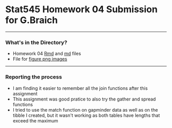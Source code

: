 # Stat545 Homework 04 Submission for G.Braich
***

### What's in the Directory?
* Homework 04 [Rmd](https://github.com/gbraich/STAT545-hw-Braich-Gurneet/blob/master/hw04/Hw04.Rmd) and [md](https://github.com/gbraich/STAT545-hw-Braich-Gurneet/blob/master/hw04/Hw04.md) files
* File for [figure png images](https://github.com/gbraich/STAT545-hw-Braich-Gurneet/tree/master/hw04/Hw04_files/figure-html)

***
### Reporting the process
* I am finding it easier to remember all the join functions after this assignment
* This assignment was good pratice to also try the gather and spread functions
* I tried to use the match function on gapminder data as well as on the tibble I created, but it wasn't working as both tables have lengths that exceed the maximum